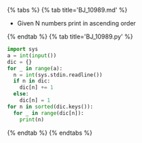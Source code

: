 {% tabs %}
{% tab title='BJ_10989.md' %}

* Given N numbers print in ascending order

{% endtab %}
{% tab title='BJ_10989.py' %}

```py
import sys
a = int(input())
dic = {}
for _ in range(a):
  n = int(sys.stdin.readline())
  if n in dic:
    dic[n] += 1
  else:
    dic[n] = 1
for n in sorted(dic.keys()):
  for _ in range(dic[n]):
    print(n)
```

{% endtab %}
{% endtabs %}